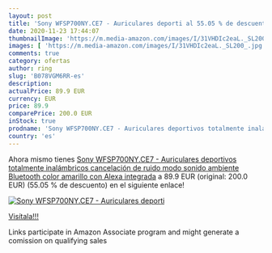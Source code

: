 ```yaml
---
layout: post
title: 'Sony WFSP700NY.CE7 - Auriculares deporti al 55.05 % de descuento'
date: 2020-11-23 17:44:07
thumbnailImage: 'https://m.media-amazon.com/images/I/31VHDIc2eaL._SL200_.jpg'
images: [ 'https://m.media-amazon.com/images/I/31VHDIc2eaL._SL200_.jpg' ]
comments: true
category: ofertas
author: ring
slug: 'B078VGM6RR-es'
description:
actualPrice: 89.9 EUR
currency: EUR
price: 89.9
comparePrice: 200.0 EUR
inStock: true
prodname: 'Sony WFSP700NY.CE7 - Auriculares deportivos totalmente inalámbricos  cancelación de ruido  modo sonido ambiente  Bluetooth    color amarillo  con Alexa integrada'
country: 'es'
---
```


Ahora mismo tienes [Sony WFSP700NY.CE7 - Auriculares deportivos totalmente inalámbricos  cancelación de ruido  modo sonido ambiente  Bluetooth    color amarillo  con Alexa integrada](https://www.amazon.es/dp/B078VGM6RR/?tag=tolees-21) a 89.9 EUR (original: 200.0 EUR) (55.05 %  de descuento) en el siguiente enlace!

[![Sony WFSP700NY.CE7 - Auriculares deporti](https://m.media-amazon.com/images/I/31VHDIc2eaL._SL200_.jpg)](https://www.amazon.es/dp/B078VGM6RR/?tag=tolees-21)

[Visítala!!!](https://www.amazon.es/dp/B078VGM6RR/?tag=tolees-21)

Links participate in Amazon Associate program and might generate a comission on qualifying sales
